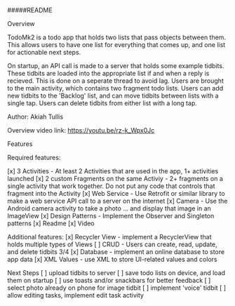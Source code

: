 #####README

Overview

TodoMk2 is a todo app that holds two lists that pass objects between them. This allows users to have one list for everything that comes up, and one list for actionable next steps.

On startup, an API call is made to a server that holds some example tidbits. These tidbits are loaded into the appropriate list if and when a reply is recieved. This is done on a seperate thread to avoid lag. Users are brought to the main activity, which contains two fragment todo lists. Users can add new tidbits to the 'Backlog' list, and can move tidbits between lists with a single tap. Users can delete tidbits from either list with a long tap.

Author: Akiah Tullis

Overview video link: https://youtu.be/rz-k_Wpx0Jc

Features

Required features:

[x] 3 Activities - At least 2 Activities that are used in the app, 1+ activities launched
[x] 2 custom Fragments on the same Activiy - 2+ fragments on a single activity that work together. Do not put any code that controls that fragment into the Activity
[x] Web Service - Use Retrofit or similar library to make a web service API call to a server on the internet
[x] Camera - Use the Android camera activity to take a photo ... and display that image in an ImageView
[x] Design Patterns - Implement the Observer and Singleton patterns
[x] Readme
[x] Video

Additional features:
[x] Recycler View - implement a RecyclerView that holds multiple types of Views
[ ] CRUD - Users can create, read, update, and delete tidbits 3/4
[x] Database - implement an online database to store app data
[x] XML Values - use XML to store UI-related values and colors

Next Steps
[ ] upload tidbits to server
[ ] save todo lists on device, and load them on startup
[ ] use toasts and/or snackbars for better feedback
[ ] select photo already on phone for image tidbit
[ ] implement 'voice' tidbit
[ ] allow editing tasks, implement edit task activity
